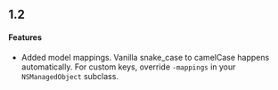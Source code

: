 ## 1.2

#### Features

- Added model mappings. Vanilla snake_case to camelCase happens automatically.
  For custom keys, override `-mappings` in your `NSManagedObject` subclass.

